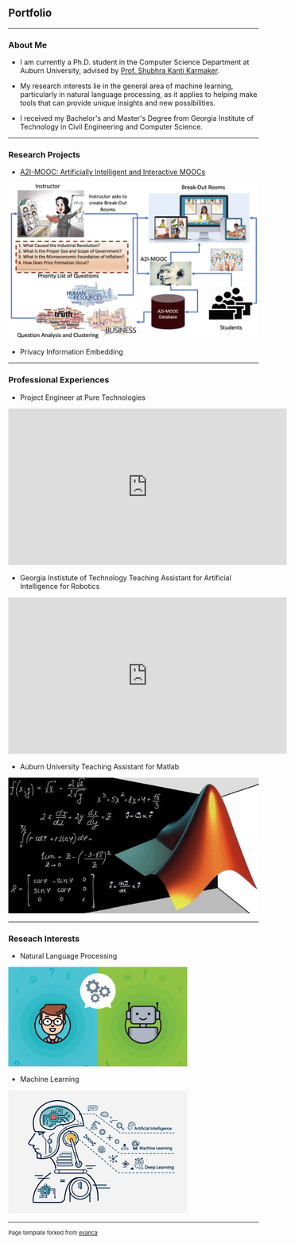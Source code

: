 
## Portfolio

------

### About Me

- I am currently a Ph.D. student in the Computer Science Department at Auburn University, advised by [Prof. Shubhra Kanti Karmaker](https://karmake2.github.io/).

- My research interests lie in the general area of machine learning, particularly in natural language processing, as it applies to helping make tools that can provide unique insights and new possibilities.

- I received my Bachelor's and Master's Degree from Georgia Institute of Technology in Civil Engineering and Computer Science. 

---

### Research Projects

- [A2I-MOOC: Artificially Intelligent and Interactive MOOCs](https://karmake2.github.io/posts/2020/03/A2I-MOOC/)
<img src="images/A2I-MOOC.png?raw=true"/>

- Privacy Information Embedding

---

### Professional Experiences

- Project Engineer at Pure Technologies
<iframe width="560" height="315" src="https://www.youtube.com/embed/p_g4phx5CbA" title="YouTube video player" frameborder="0" allow="accelerometer; autoplay; clipboard-write; encrypted-media; gyroscope; picture-in-picture" allowfullscreen></iframe>

- Georgia Instistute of Technology Teaching Assistant for Artificial Intelligence for Robotics
<iframe width="560" height="315" src="https://www.youtube.com/embed/SkI_QrWo_8U" title="YouTube video player" frameborder="0" allow="accelerometer; autoplay; clipboard-write; encrypted-media; gyroscope; picture-in-picture" allowfullscreen></iframe>


- Auburn University Teaching Assistant for Matlab
<img src="images/matlab_shortcuts_logo_resize_md.jpg?raw=true"/>

---


### Reseach Interests
- Natural Language Processing
<img src="images/ml.png?raw=true"/>

- Machine Learning
<img src="images/portada.jpg?raw=true"/>


---



<p style="font-size:11px">Page template forked from <a href="https://github.com/evanca/quick-portfolio">evanca</a></p>
<!-- Remove above link if you don't want to attibute -->
